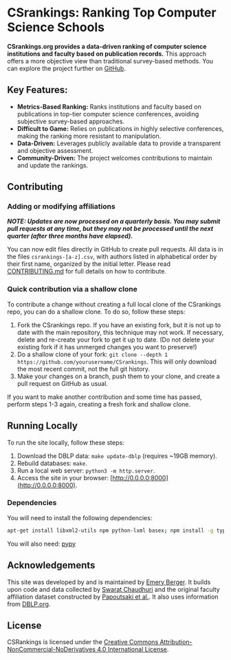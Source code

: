 # CSrankings: Ranking Top Computer Science Schools

**CSrankings.org provides a data-driven ranking of computer science institutions and faculty based on publication records.** This approach offers a more objective view than traditional survey-based methods.  You can explore the project further on [GitHub](https://github.com/emeryberger/CSrankings).

## Key Features:

*   **Metrics-Based Ranking:**  Ranks institutions and faculty based on publications in top-tier computer science conferences, avoiding subjective survey-based approaches.
*   **Difficult to Game:** Relies on publications in highly selective conferences, making the ranking more resistant to manipulation.
*   **Data-Driven:** Leverages publicly available data to provide a transparent and objective assessment.
*   **Community-Driven:**  The project welcomes contributions to maintain and update the rankings.

## Contributing

### Adding or modifying affiliations

**_NOTE: Updates are now processed on a quarterly basis. You may submit pull requests at any time, but they may not be processed until the next quarter (after three months have elapsed)._**

You can now edit files directly in GitHub to create pull requests. All data is
in the files `csrankings-[a-z].csv`, with authors listed in
alphabetical order by their first name, organized by the initial letter. Please read [CONTRIBUTING.md](CONTRIBUTING.md) for full details on how to contribute.

### Quick contribution via a shallow clone

To contribute a change without creating a full local clone of the
CSrankings repo, you can do a shallow clone. To do so, follow these
steps:

1. Fork the CSrankings repo. If you have an existing fork, but it is
not up to date with the main repository, this technique may not
work. If necessary, delete and re-create your fork to get it up to
date. (Do not delete your existing fork if it has unmerged changes you
want to preserve!)
2. Do a shallow clone of your fork: `git clone --depth 1
https://github.com/yourusername/CSrankings`. This will only download
the most recent commit, not the full git history.
3. Make your changes on a branch, push them to your clone, and create
a pull request on GitHub as usual.

If you want to make another contribution and some time has passed,
perform steps 1-3 again, creating a fresh fork and shallow clone.

## Running Locally

To run the site locally, follow these steps:

1.  Download the DBLP data: `make update-dblp` (requires ~19GB memory).
2.  Rebuild databases: `make`.
3.  Run a local web server: `python3 -m http.server`.
4.  Access the site in your browser: [http://0.0.0.0:8000](http://0.0.0.0:8000).

### Dependencies

You will need to install the following dependencies:

```bash
apt-get install libxml2-utils npm python-lxml basex; npm install -g typescript google-closure-compiler
```
You will also need: [pypy](https://doc.pypy.org/en/latest/install.html)

## Acknowledgements

This site was developed by and is maintained by [Emery Berger](https://emeryberger.com). It builds upon code and data collected by [Swarat Chaudhuri](https://www.cs.utexas.edu/~swarat/) and the original faculty affiliation dataset constructed by [Papoutsaki et al.](http://cs.brown.edu/people/alexpap/faculty_dataset.html). It also uses information from [DBLP.org](http://dblp.org).

## License

CSRankings is licensed under the [Creative Commons Attribution-NonCommercial-NoDerivatives 4.0 International License](https://creativecommons.org/licenses/by-nc-nd/4.0/).